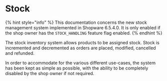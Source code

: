 # Stock

{% hint style="info" %}
This documentation concerns the new stock management system implemented in Shopware 6.5.4.0. It is only enabled if the shop owner has the `STOCK_HANDLING` feature flag enabled.
{% endhint %}

The stock inventory system allows products to be assigned stock. Stock is incremented and decremented as orders are placed, modified, cancelled and refunded.

In order to accommodate for the various different use-cases, the system has been kept as simple as possible, with the ability to be completely disabled by the shop owner if not required.
